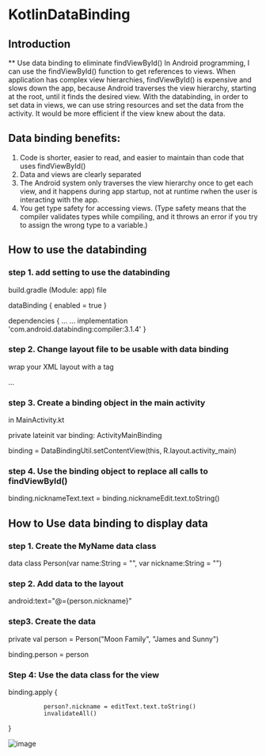# KotlinDataBinding

## Introduction

** Use data binding to eliminate findViewById()
In Android programming, I can use the findViewById() function to get references to views. When application has complex view hierarchies, findViewById() is expensive 
and slows down the app, because Android traverses the view hierarchy, starting at the root, until it finds the desired view. With the databinding, in order to set data in views, 
we can use string resources and set the data from the activity. It would be more efficient if the view knew about the data. 


## Data binding  benefits:
1. Code is shorter, easier to read, and easier to maintain than code that uses findViewById()
2. Data and views are clearly separated 
3. The Android system only traverses the view hierarchy once to get each view, and it happens during app startup, not at runtime rwhen the user is interacting with the app.
4. You get type safety for accessing views. 
   (Type safety means that the compiler validates types while compiling, and it throws an error if you try to assign the wrong type to a variable.)
   
   
## How to use the databinding

### step 1. add setting to use the databinding 
build.gradle (Module: app) file

 dataBinding {
        enabled = true
 }
 
dependencies {
    ... ...
    implementation 'com.android.databinding:compiler:3.1.4'
}

### step 2. Change layout file to be usable with data binding

wrap your XML layout with a <layout> tag

<layout>
   <LinearLayout ... >
   ...
   </LinearLayout>
</layout>


### step 3. Create a binding object in the main activity

in MainActivity.kt

private lateinit var binding: ActivityMainBinding

binding = DataBindingUtil.setContentView(this, R.layout.activity_main)
 
### step 4. Use the binding object to replace all calls to findViewById()

binding.nicknameText.text = binding.nicknameEdit.text.toString()


## How to Use data binding to display data

### step 1. Create the MyName data class

data class Person(var name:String = "", var nickname:String = "")

### step 2. Add data to the layout

 <data>
        <variable
        name="person"
        type="com.mepark.aboutme.Person" />
 </data>
    
 android:text="@={person.nickname}"
 
 ### step3.  Create the data
 
 private val person = Person("Moon Family", "James and Sunny")
 
  binding.person = person
  
  
  ### Step 4: Use the data class for the view
  binding.apply {

              person?.nickname = editText.text.toString()
              invalidateAll()
   }
 
![image](https://user-images.githubusercontent.com/53125879/114950110-3ec52800-9e07-11eb-964a-ac97814186e7.png)
